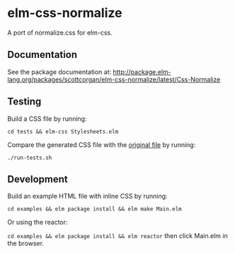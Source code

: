 # elm-css-normalize

A port of normalize.css for elm-css.


## Documentation

See the package documentation at: http://package.elm-lang.org/packages/scottcorgan/elm-css-normalize/latest/Css-Normalize


## Testing

Build a CSS file by running:

`cd tests && elm-css Stylesheets.elm`

Compare the generated CSS file with the [original file](https://github.com/necolas/normalize.css) by running:

`./run-tests.sh`


## Development

Build an example HTML file with inline CSS by running:

`cd examples && elm package install && elm make Main.elm`

Or using the reactor:

`cd examples && elm package install && elm reactor` then click Main.elm in the browser.

